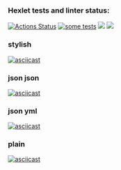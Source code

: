 ### Hexlet tests and linter status:

[![Actions Status](https://github.com/failler815/qa-auto-engineer-javascript-project-87/actions/workflows/hexlet-check.yml/badge.svg)](https://github.com/failler815/qa-auto-engineer-javascript-project-87/actions)
[![some tests](https://github.com/failler815/qa-auto-engineer-javascript-project-87/actions/workflows/test.yml/badge.svg)](https://github.com/failler815/qa-auto-engineer-javascript-project-87/actions/workflows/test.yml)
<a href="https://codeclimate.com/github/failler815/qa-auto-engineer-javascript-project-87/maintainability"><img src="https://api.codeclimate.com/v1/badges/5d76830068dd966f0aac/maintainability" /></a>
<a href="https://codeclimate.com/github/failler815/qa-auto-engineer-javascript-project-87/test_coverage"><img src="https://api.codeclimate.com/v1/badges/5d76830068dd966f0aac/test_coverage" /></a>

### stylish

[![asciicast](https://asciinema.org/a/6dQO4rNwpRrGjtUXgucsHAJR8.svg)](https://asciinema.org/a/6dQO4rNwpRrGjtUXgucsHAJR8)

### json json

[![asciicast](https://asciinema.org/a/TvYv2yevQ5tOwV2eJncSFFITW.svg)](https://asciinema.org/a/TvYv2yevQ5tOwV2eJncSFFITW)

### json yml

[![asciicast](https://asciinema.org/a/7GCY2XEeoK7O4huf7537c74bU.svg)](https://asciinema.org/a/7GCY2XEeoK7O4huf7537c74bU)

### plain

[![asciicast](https://asciinema.org/a/ONA2yW4KJ2vQm6DwehYtQB6FM.svg)](https://asciinema.org/a/ONA2yW4KJ2vQm6DwehYtQB6FM)
